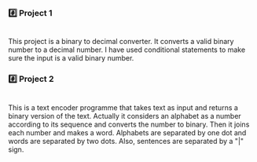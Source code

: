 <h3>#️⃣ Project 1</h3> <br>
This project is a binary to decimal converter. It converts a valid binary number to a decimal number. I have used conditional statements to make sure the input is a valid binary number.
<h3>#️⃣ Project 2</h3><br>
This is a text encoder programme that takes text as input and returns a binary version of the text. Actually it considers an alphabet as a number according to its sequence and converts the number to binary. Then it joins each number and makes a word. Alphabets are separated by one dot and words are separated by two dots. Also, sentences are separated by a "|" sign.
